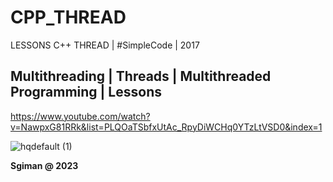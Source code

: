 # CPP_THREAD
 LESSONS C++ THREAD | #SimpleCode | 2017

## Multithreading | Threads | Multithreaded Programming | Lessons

https://www.youtube.com/watch?v=NawpxG81RRk&list=PLQOaTSbfxUtAc_RpyDiWCHq0YTzLtVSD0&index=1

![hqdefault (1)](https://github.com/sgiman/CPP_THREAD/assets/7030369/30251ad2-d505-4789-9875-b12b4fb85231)



**Sgiman @ 2023**
